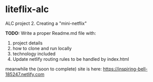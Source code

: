 # liteflix-alc
ALC project 2. Creating a "mini-netflix"

**TODO:**
Write a proper Readme.md file with:
1. project details
2. how to clone and run locally
3. technology included
4. Update netlify routing rules to be handled by index.html

meanwhile the (soon to complete) site is here: https://inspiring-bell-185247.netlify.com
